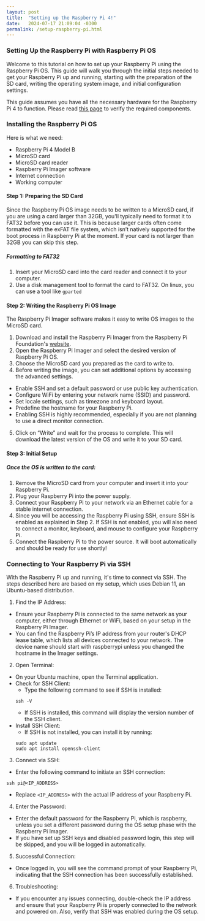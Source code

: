```yaml
---
layout: post
title:  "Setting up the Raspberry Pi 4!"
date:   2024-07-17 21:09:04 -0300
permalink: /setup-raspberry-pi.html
---
```



### Setting Up the Raspberry Pi with Raspberry Pi OS

Welcome to this tutorial on how to set up your Raspberry Pi using the Raspberry Pi OS. This guide will walk you through the initial steps needed to get your Raspberry Pi up and running, starting with the preparation of the SD card, writing the operating system image, and initial configuration settings.

This guide assumes you have all the necessary hardware for the Raspberry Pi 4 to function. Please read [this page](/getting-started.html) to verify the required components.

### Installing the Raspberry Pi OS

Here is what we need:

* Raspberry Pi 4 Model B
* MicroSD card
* MicroSD card reader
* Raspberry Pi Imager software
* Internet connection
* Working computer

#### Step 1: Preparing the SD Card

Since the Raspberry Pi OS image needs to be written to a MicroSD card, if you are using a card larger than 32GB, you'll typically need to format it to FAT32 before you can use it. This is because larger cards often come formatted with the exFAT file system, which isn’t natively supported for the boot process in Raspberry Pi at the moment. If your card is not larger than 32GB you can skip this step.

##### **Formatting to FAT32**
1. Insert your MicroSD card into the card reader and connect it to your computer.
2. Use a disk management tool to format the card to FAT32. On linux, you can use a tool like `gparted`

#### Step 2: Writing the Raspberry Pi OS Image

The Raspberry Pi Imager software makes it easy to write OS images to the MicroSD card.
1. Download and install the Raspberry Pi Imager from the Raspberry Pi Foundation's [website][website].
2. Open the Raspberry Pi Imager and select the desired version of Raspberry Pi OS.
3. Choose the MicroSD card you prepared as the card to write to.
4. Before writing the image, you can set additional options by accessing the advanced settings.
* Enable SSH and set a default password or use public key authentication.
* Configure WiFi by entering your network name (SSID) and password.
* Set locale settings, such as timezone and keyboard layout.
* Predefine the hostname for your Raspberry Pi.
* Enabling SSH is highly recommended, especially if you are not planning to use a direct monitor connection.
5. Click on “Write” and wait for the process to complete. This will download the latest version of the OS and write it to your SD card.

#### Step 3: Initial Setup

##### **Once the OS is written to the card:**
1. Remove the MicroSD card from your computer and insert it into your Raspberry Pi.
2. Plug your Raspberry Pi into the power supply.
3. Connect your Raspberry Pi to your network via an Ethernet cable for a stable internet connection.
4. Since you will be accessing the Raspberry Pi using SSH, ensure SSH is enabled as explained in Step 2. If SSH is not enabled, you will also need to connect a monitor, keyboard, and mouse to configure your Raspberry Pi.
5. Connect the Raspberry Pi to the power source. It will boot automatically and should be ready for use shortly!

### Connecting to Your Raspberry Pi via SSH

With the Raspberry Pi up and running, it's time to connect via SSH. The steps described here are based on my setup, which uses Debian 11, an Ubuntu-based distribution.

1. Find the IP Address:
* Ensure your Raspberry Pi is connected to the same network as your computer, either through Ethernet or WiFi, based on your setup in the Raspberry Pi Imager.
* You can find the Raspberry Pi’s IP address from your router's DHCP lease table, which lists all devices connected to your network. The device name should start with raspberrypi unless you changed the hostname in the Imager settings.

2. Open Terminal:
* On your Ubuntu machine, open the Terminal application.
* Check for SSH Client:
  * Type the following command to see if SSH is installed:
  ```
  ssh -V
  ```
  * If SSH is installed, this command will display the version number of the SSH client.
* Install SSH Client:
  * If SSH is not installed, you can install it by running:
  ```
  sudo apt update
  sudo apt install openssh-client
  ``` 

3. Connect via SSH:
* Enter the following command to initiate an SSH connection:
```
ssh pi@<IP_ADDRESS>
```
* Replace `<IP_ADDRESS>` with the actual IP address of your Raspberry Pi.

4. Enter the Password:
* Enter the default password for the Raspberry Pi, which is raspberry, unless you set a different password during the OS setup phase with the Raspberry Pi Imager.
* If you have set up SSH keys and disabled password login, this step will be skipped, and you will be logged in automatically.

5. Successful Connection:
* Once logged in, you will see the command prompt of your Raspberry Pi, indicating that the SSH connection has been successfully established.

6. Troubleshooting:
* If you encounter any issues connecting, double-check the IP address and ensure that your Raspberry Pi is properly connected to the network and powered on. Also, verify that SSH was enabled during the OS setup.


[website]: https://www.raspberrypi.com/software/